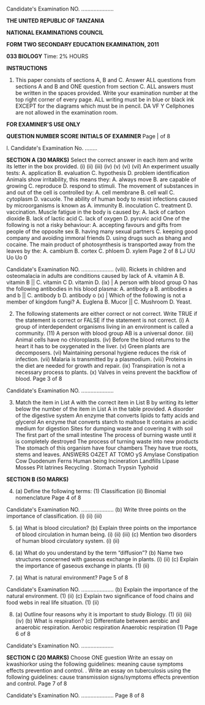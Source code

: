 Candidate's Examination NO. .....................

**THE UNITED REPUBLIC OF TANZANIA**

**NATIONAL EKAMINATIONS COUNCIL**

**FORM TWO SECONDARY EDUCATION EKAMINATION, 2011**

**033 BIOLOGY**
Time: 2% HOURS

**INSTRUCTIONS**

1. This paper consists of sections A, B and C.
Answer ALL questions from sections A and B and ONE question from section C.
ALL answers must be written in the spaces provided.
Write your examination number at the top right corner of every page.
ALL writing must be in blue or black ink EXCEPT for the diagrams which must be in pencil.
DA VF Y
Cellphones are not allowed in the examination room.

**FOR EXAMINER'S USE ONLY**

**QUESTION NUMBER SCORE INITIALS OF EXAMINER**
Page | of 8

l.
Candidate's Examination No. ........

**SECTION A (30 MARKS)**
Select the correct answer in each item and write its letter in the box provided.
(i)
(ii)
(iii)
(iv)
(v)
(vi)
(vil)
An experiment usually tests:
A. application
B. evaluation
C. hypothesis
D. problem identification
Animals show irritability, this means they:
A. always move
B. are capable of growing
C. reproduce
D. respond to stimuli.
The movement of substances in and out of the cell is controlled by:
A. cell membrane
B. cell wall
C. cytoplasm
D. vacuole.
The ability of human body to resist infections caused by microorganisms is known as
A. immunity
B. inoculation
C. treatment
D. vaccination.
Muscle fatigue in the body is caused by:
A. lack of carbon dioxide
B. lack of lactic acid
C. lack of oxygen
D. pyruvic acid
One of the following is not a risky behaviour:
A. accepting favours and gifts from people of the opposite sex
B. having many sexual partners
C. keeping good company and avoiding immoral friends
D. using drugs such as bhang and cocaine.
The main product of photosynthesis is transported away from the leaves by the:
A. cambium
B. cortex
C. phloem
D. xylem
Page 2 of 8
LJ UU Uo Uo 0

Candidate's Examination NO. .....................
(vili). Rickets in children and osteomalacia in adults are conditions caused by lack of
A. vitamin A
B. vitamin B ||
C. vitamin C
D. vitamin D.
(ix) | A person with blood group O has the following antibodies in his blood plasma:
A. antibody a
B. antibodies a and b ||
C. antibody b
D. antibody o
(x) | Which of the following is not a member of kingdom fungi?
A. Euglena
B. Mucor ||
C. Mushroom
D. Yeast.

2. The following statements are either correct or not correct. Write TRUE if the statement is correct or
FALSE if the statement is not correct.
(i) A group of interdependent organisms living in an environment is called a community.
(11) A person with blood group AB is a universal donor.
(iii) Animal cells have no chloroplasts.
(iv) Before the blood returns to the heart it has to be oxygenated in the liver.
(v) Green plants are decomposers.
(vi) Maintaining personal hygiene reduces the risk of infection.
(vii) Malaria is transmitted by a plasmodium.
(viii) Proteins in the diet are needed for growth and repair.
(ix) Transpiration is not a necessary process to plants.
(x) Valves in veins prevent the backflow of blood.
Page 3 of 8

Candidate's Examination NO. .....................

3. Match the item in List A with the correct item in List B by writing its letter below the number of the item in List A in the table provided.
   A disorder of the digestive system
An enzyme that converts lipids to fatty acids and glycerol
An enzyme that converts starch to maltose
It contains an acidic medium for digestion
Sites for dumping waste and covering it with soil
The first part of the small intestine
The process of burning waste until it is completely destroyed
The process of turning waste into new products
The stomach of this organism have four chambers
They have true roots, stems and leaves.
ANSWERS
O4ZET AT TOMO yS
Amylase
Constipation
Cow
Duodenum
Ferns
Human being
Incineration
Landfills
Lipase
Mosses
Pit latrines
Recycling
. Stomach
Trypsin
Typhoid

**SECTION B (50 MARKS)**

4. (a) Define the following terms:
(1) Classification
(ii) Binomial nomenclature
Page 4 of 8

Candidate's Examination NO. .....................
(b) Write three points on the importance of classification.
(i)
(ii)
(iii)

5. (a) What is blood circulation?
(b) Explain three points on the importance of blood circulation in human being.
(i)
(ii)
(iii)
(c) Mention two disorders of human blood circulatory system.
(i)
(ii)

6. (a) What do you understand by the term “diffusion”?
(b) Name two structures concerned with gaseous exchange in plants.
(i)
(ii)
(c) Explain the importance of gaseous exchange in plants.
(1)
(ii)

7. (a) What is natural environment?
Page 5 of 8

Candidate's Examination NO. .....................
(b) Explain the importance of the natural environment.
(1)
(ii)
(c) Explain two significance of food chains and food webs in real life situation.
(1)
(ii)

8. (a) Outline four reasons why it is important to study Biology.
(1)
(ii)
(iii)
(iv)
(b) What is respiration?
(c) Differentiate between aerobic and anaerobic respiration.
Aerobic respiration Anaerobic respiration
(1)
Page 6 of 8

Candidate's Examination NO. .....................

**SECTION C (20 MARKS)**
Choose ONE guestion
Write an essay on kwashiorkor using the following guidelines:
meaning cause symptoms effects prevention and control.
. Write an essay on tuberculosis using the following guidelines:
cause transmission signs/symptoms effects prevention and control.
Page 7 of 8

Candidate's Examination NO. .....................
Page 8 of 8